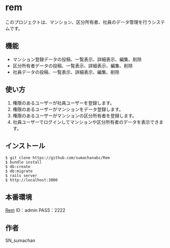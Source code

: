 # rem

このプロジェクトは、マンション、区分所有者、社員のデータ管理を行うシステムです。

## 機能

- マンション登録データの投稿、一覧表示、詳細表示、編集、削除
- 区分所有者データの投稿、一覧表示、詳細表示、編集、削除
- 社員データの投稿、一覧表示、詳細表示、編集、削除

## 使い方

1. 権限のあるユーザーが社員ユーザーを登録します。
2. 権限のあるユーザーがマンションをデータ登録します。
3. 権限のあるユーザーがマンションの区分所有者を登録します。
4. 社員ユーザーでログインしてマンションや区分所有者のデータを表示できます。

## インストール

```
$ git clone https://github.com/sumachanabc/Rem
$ bundle install
$ db:create
$ db:migrate
$ rails server
$ http://localhost:3000
```

## 本番環境

[Rem](https://rem-6zkh.onrender.com/)
ID：admin
PASS：2222

## 作者

SN_sumachan
